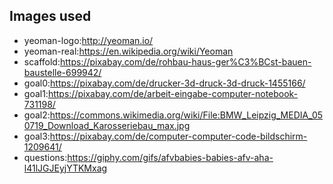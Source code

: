 ##  Images used

- yeoman-logo:http://yeoman.io/
- yeoman-real:https://en.wikipedia.org/wiki/Yeoman
- scaffold:https://pixabay.com/de/rohbau-haus-ger%C3%BCst-bauen-baustelle-699942/
- goal0:https://pixabay.com/de/drucker-3d-druck-3d-druck-1455166/
- goal1:https://pixabay.com/de/arbeit-eingabe-computer-notebook-731198/
- goal2:https://commons.wikimedia.org/wiki/File:BMW_Leipzig_MEDIA_050719_Download_Karosseriebau_max.jpg
- goal3:https://pixabay.com/de/computer-computer-code-bildschirm-1209641/
- questions:https://giphy.com/gifs/afvbabies-babies-afv-aha-l41lJGJEyjYTKMxag
